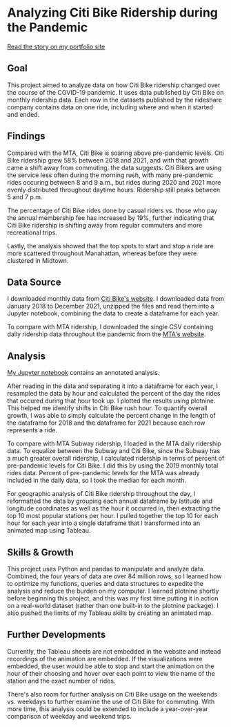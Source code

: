 # Analyzing Citi Bike Ridership during the Pandemic

[Read the story on my portfolio site](http://juliaingram.github.io/citibike)

## Goal
This project aimed to analyze data on how Citi Bike ridership changed over the course of the COVID-19 pandemic. It uses data published by Citi Bike on monthly ridership data. Each row in the datasets published by the rideshare company contains data on one ride, including where and when it started and ended. 

## Findings
Compared with the MTA, Citi Bike is soaring above pre-pandemic levels. Citi Bike ridership grew 58% between 2018 and 2021, and with that growth came a shift away from commuting, the data suggests. Citi Bikers are using the service less often during the morning rush, with many pre-pandemic rides occuring between 8 and 9 a.m., but rides during 2020 and 2021 more evenly distributed throughout daytime hours. Ridership still peaks between 5 and 7 p.m.

The percentage of Citi Bike rides done by casual riders vs. those who pay the annual membership fee has increased by 19%, further indicating that Citi Bike ridership is shifting away from regular commuters and more recreational trips.

Lastly, the analysis showed that the top spots to start and stop a ride are more scattered throughout Manahattan, whereas before they were clustered in Midtown.

## Data Source
I downloaded monthly data from [Citi Bike's website](https://ride.citibikenyc.com/system-data). I downloaded data from January 2018 to December 2021, unzipped the files and read them into a Jupyter notebook, combining the data to create a dataframe for each year. 

To compare with MTA ridership, I downloaded the single CSV containing daily ridership data throughout the pandemic from the [MTA's website](https://new.mta.info/coronavirus/ridership).

## Analysis

[My Jupyter notebook](Citi%20Bike%20Analysis.ipynb) contains an annotated analysis. 

After reading in the data and separating it into a dataframe for each year, I resampled the data by hour and calculated the percent of the day the rides that occured during that hour took up. I plotted the results using plotnine. This helped me identify shifts in Citi Bike rush hour. To quantify overall growth, I was able to simply calculate the percent change in the length of the dataframe for 2018 and the dataframe for 2021 because each row represents a ride. 

To compare with MTA Subway ridership, I loaded in the MTA daily ridership data. To equalize between the Subway and Citi Bike, since the Subway has a much greater overall ridership, I calculated ridership in terms of percent of pre-pandemic levels for Citi Bike. I did this by using the 2019 monthly total rides data. Percent of pre-pandemic levels for the MTA was already included in the daily data, so I took the median for each month.  

For geographic analysis of Citi Bike ridership throughout the day, I reformatted the data by grouping each annual dataframe by latitude and longitude coordinates as well as the hour it occurred in, then extracting the top 10 most popular stations per hour. I pulled together the top 10 for each hour for each year into a single dataframe that I transformed into an animated map using Tableau. 

## Skills & Growth

This project uses Python and pandas to manipulate and analyze data. Combined, the four years of data are over 84 million rows, so I learned how to optimize my functions, queries and data structures to expedite the analysis and reduce the burden on my computer. I learned plotnine shortly before beginning this project, and this was my first time putting it in action on a real-world dataset (rather than one built-in to the plotnine package). I also pushed the limits of my Tableau skills by creating an animated map. 

## Further Developments

Currently, the Tableau sheets are not embedded in the website and instead recordings of the animation are embedded. If the visualizations were embedded, the user would be able to stop and start the animation on the hour of their choosing and hover over each point to view the name of the station and the exact number of rides.

There's also room for further analysis on Citi Bike usage on the weekends vs. weekdays to further examine the use of Citi Bike for commuting. With more time, this analysis could be extended to include a year-over-year comparison of weekday and weekend trips. 
